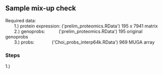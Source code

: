 ## Sample mix-up check

Required data:<br />
&nbsp;&nbsp;&nbsp;&nbsp;&nbsp;&nbsp; 1.) protein expression: ('prelim_proteomics.RData')    195 x 7941 matrix <br />
&nbsp;&nbsp;&nbsp;&nbsp;&nbsp;&nbsp; 2.) genoprobs: &ensp;&ensp;&ensp;&ensp;&ensp; ('prelim_proteomics.RData')    195 original genoprobs <br />
&nbsp;&nbsp;&nbsp;&nbsp;&nbsp;&nbsp; 3.) probs:&nbsp;&nbsp;&nbsp;&nbsp;&nbsp;&nbsp;&nbsp;&nbsp;&nbsp;&nbsp;&nbsp;&nbsp;&nbsp;&nbsp;('Choi_probs_interp64k.RData') 969 MUGA array <br />
    
    
    
  
### Steps

1.) 
